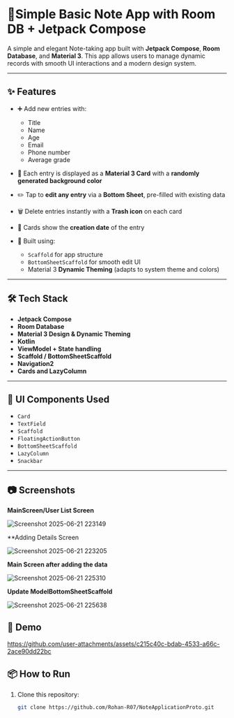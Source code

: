 # 📓Simple Basic Note App with Room DB + Jetpack Compose

A simple and elegant Note-taking app built with **Jetpack Compose**, **Room Database**, and **Material 3**. This app allows users to manage dynamic records with smooth UI interactions and a modern design system.

---

## ✨ Features

- ➕ Add new entries with:
  - Title
  - Name
  - Age
  - Email
  - Phone number
  - Average grade

- 🎨 Each entry is displayed as a **Material 3 Card** with a **randomly generated background color**

- ✏️ Tap to **edit any entry** via a **Bottom Sheet**, pre-filled with existing data

- 🗑️ Delete entries instantly with a **Trash icon** on each card

- 📅 Cards show the **creation date** of the entry

- 🧩 Built using:
  - `Scaffold` for app structure
  - `BottomSheetScaffold` for smooth edit UI
  - Material 3 **Dynamic Theming** (adapts to system theme and colors)

---

## 🛠️ Tech Stack

- **Jetpack Compose**
- **Room Database**
- **Material 3 Design & Dynamic Theming**
- **Kotlin**
- **ViewModel + State handling**
- **Scaffold / BottomSheetScaffold**
- **Navigation2**
- **Cards and LazyColumn**

---

## 🧪 UI Components Used

- `Card`
- `TextField`
- `Scaffold`
- `FloatingActionButton`
- `BottomSheetScaffold`
- `LazyColumn`
- `Snackbar`

---

## 📷 Screenshots 


**MainScreen/User List Screen**


![Screenshot 2025-06-21 223149](https://github.com/user-attachments/assets/98ff6227-ad3a-4e20-aa80-2f6ea3c3410b)


**Adding Details Screen



![Screenshot 2025-06-21 223205](https://github.com/user-attachments/assets/aff818ca-3ea1-4c32-b0f2-69aa32280cd1)


**Main Screen after adding the data**




![Screenshot 2025-06-21 225310](https://github.com/user-attachments/assets/ae598a15-d4c3-43c4-9b69-9bf664226b0e)




**Update ModelBottomSheetScaffold**



![Screenshot 2025-06-21 225638](https://github.com/user-attachments/assets/0318a68f-0fe0-4f5d-bf6b-ca386268be52)



## 🎥 Demo



https://github.com/user-attachments/assets/c215c40c-bdab-4533-a66c-2ace90dd22bc

## 📦 How to Run

1. Clone this repository:
   ```bash
   git clone https://github.com/Rohan-R07/NoteApplicationProto.git


   
